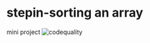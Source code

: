 # stepin-sorting an array
mini project
![codequality](https://frontend.code-inspector.com/public/project/27986/stepin-library-management/dashboard)


